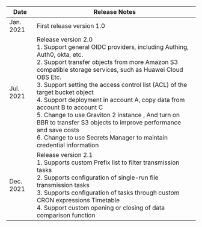 | Date | Release Notes|
|----------|--------|
| Jan. 2021 | First release version 1.0 |
| Jul. 2021 | Release version 2.0 <br> 1. Support general OIDC providers, including Authing, Auth0, okta, etc.<br> 2. Support transfer objects from more Amazon S3 compatible storage services, such as Huawei Cloud OBS Etc.<br> 3. Support setting the access control list (ACL) of the target bucket object<br> 4. Support deployment in account A, copy data from account B to account C<br> 5. Change to use Graviton 2 instance , And turn on BBR to transfer S3 objects to improve performance and save costs<br> 6. Change to use Secrets Manager to maintain credential information |
| Dec. 2021 | Release version 2.1 <br> 1. Supports custom Prefix list to filter transmission tasks<br> 2. Supports configuration of single-run file transmission tasks<br> 3. Supports configuration of tasks through custom CRON expressions Timetable<br> 4. Support custom opening or closing of data comparison function |